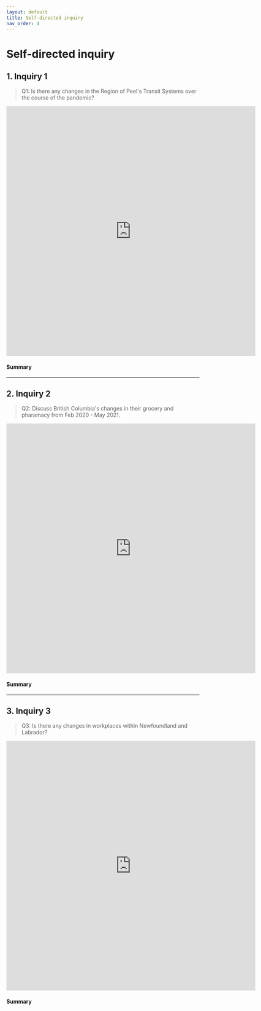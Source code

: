 ```yaml
---
layout: default
title: Self-directed inquiry
nav_order: 4
---
```


# Self-directed inquiry

## 1. Inquiry 1

> Q1: Is there any changes in the Region of Peel's Transit Systems over the course of the pandemic? 

<iframe seamless frameborder="0" src="https://public.tableau.com/views/hshoker-transit/Dashboard3?:embed=yes&:display_count=yes&:showVizHome=no" width = '650' height = '650' scrolling='no'></iframe> 


#### Summary
<!-- Write a 2-sentence summary of the trends shown in the figure embedded above-->


---

## 2. Inquiry 2

> Q2: Discuss British Columbia's changes in their grocery and pharamacy from Feb 2020 - May 2021. 


<iframe seamless frameborder="0" src="https://public.tableau.com/views/hshoker-grocery/Dashboard4?:embed=yes&:display_count=yes&:showVizHome=no" width = '650' height = '650' scrolling='no'></iframe> 
 


#### Summary
<!-- Write a 2-sentence summary of the trends shown in the figure embedded above-->


---


## 3. Inquiry 3

> Q3: Is there any changes in workplaces within Newfoundland and Labrador?

<iframe seamless frameborder="0" src="https://public.tableau.com/views/hshoker-workplace/Dashboard5?:embed=yes&:display_count=yes&:showVizHome=no" width = '650' height = '650' scrolling='no'></iframe>  



#### Summary
<!-- Write a 2-sentence summary of the trends shown in the figure embedded above-->
